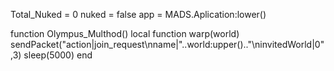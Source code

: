 Total_Nuked = 0
nuked = false
app = MADS.Aplication:lower()

function Olympus_Multhod()
    local function warp(world)
        sendPacket("action|join_request\nname|"..world:upper().."\ninvitedWorld|0",3)
        sleep(5000)
    end
